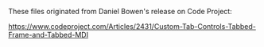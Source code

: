 These files originated from Daniel Bowen's release on Code Project:

https://www.codeproject.com/Articles/2431/Custom-Tab-Controls-Tabbed-Frame-and-Tabbed-MDI
